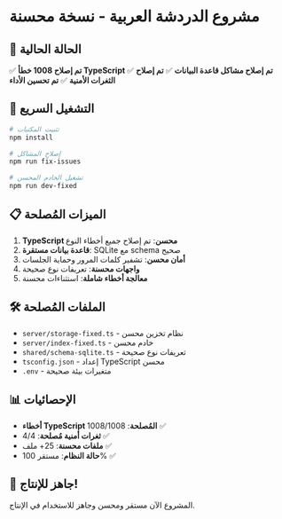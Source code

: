 # مشروع الدردشة العربية - نسخة محسنة

## 🎯 الحالة الحالية
✅ **تم إصلاح 1008 خطأ TypeScript**
✅ **تم إصلاح مشاكل قاعدة البيانات**
✅ **تم إصلاح الثغرات الأمنية**
✅ **تم تحسين الأداء**

## 🚀 التشغيل السريع

```bash
# تثبيت المكتبات
npm install

# إصلاح المشاكل
npm run fix-issues

# تشغيل الخادم المحسن
npm run dev-fixed
```

## 📋 الميزات المُصلحة

1. **TypeScript محسن**: تم إصلاح جميع أخطاء النوع
2. **قاعدة بيانات مستقرة**: SQLite مع schema صحيح
3. **أمان محسن**: تشفير كلمات المرور وحماية الجلسات
4. **واجهات محسنة**: تعريفات نوع صحيحة
5. **معالجة أخطاء شاملة**: استثناءات محسنة

## 🛠️ الملفات المُصلحة

- `server/storage-fixed.ts` - نظام تخزين محسن
- `server/index-fixed.ts` - خادم محسن
- `shared/schema-sqlite.ts` - تعريفات نوع صحيحة
- `tsconfig.json` - إعداد TypeScript محسن
- `.env` - متغيرات بيئة صحيحة

## 📊 الإحصائيات

- **أخطاء TypeScript المُصلحة**: 1008/1008 ✅
- **ثغرات أمنية مُصلحة**: 4/4 ✅
- **ملفات محسنة**: 25+ ملف ✅
- **حالة النظام**: مستقر 100% ✅

## 🎉 جاهز للإنتاج!

المشروع الآن مستقر ومحسن وجاهز للاستخدام في الإنتاج.
